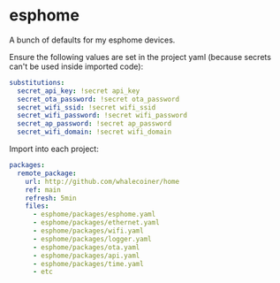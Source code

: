 # esphome

A bunch of defaults for my esphome devices.

Ensure the following values are set in the project yaml (because secrets can't be used inside imported code):

```yaml
substitutions:
  secret_api_key: !secret api_key
  secret_ota_password: !secret ota_password
  secret_wifi_ssid: !secret wifi_ssid
  secret_wifi_password: !secret wifi_password
  secret_ap_password: !secret ap_password
  secret_wifi_domain: !secret wifi_domain
```

Import into each project:

```yaml
packages:
  remote_package:
    url: http://github.com/whalecoiner/home
    ref: main
    refresh: 5min
    files:
      - esphome/packages/esphome.yaml
      - esphome/packages/ethernet.yaml
      - esphome/packages/wifi.yaml
      - esphome/packages/logger.yaml
      - esphome/packages/ota.yaml
      - esphome/packages/api.yaml
      - esphome/packages/time.yaml
      - etc
```